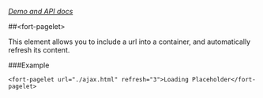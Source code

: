 _[Demo and API docs](https://elements.fortifi.it/elements/fort-pagelet)_

##&lt;fort-pagelet&gt;

This element allows you to include a url into a container, and automatically refresh its content.

###Example

    <fort-pagelet url="./ajax.html" refresh="3">Loading Placeholder</fort-pagelet>
